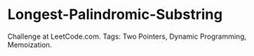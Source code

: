 # Longest-Palindromic-Substring
Challenge at LeetCode.com. Tags: Two Pointers, Dynamic Programming, Memoization.
